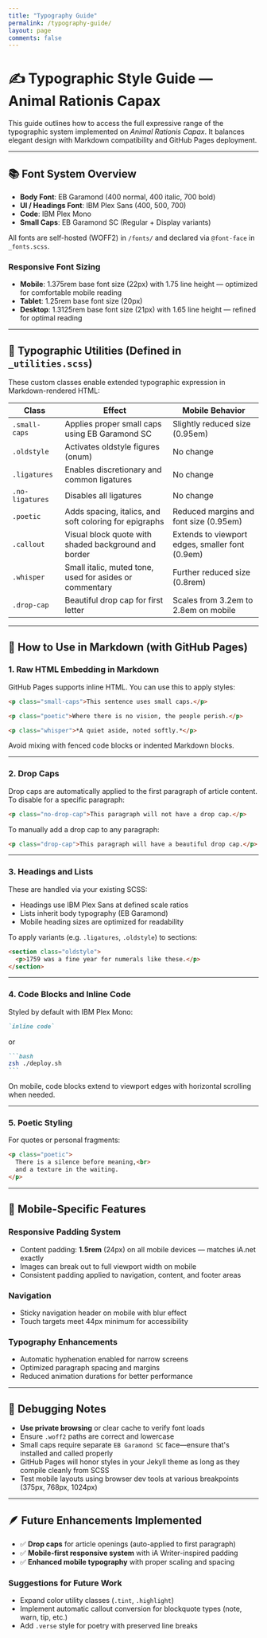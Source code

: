 ```yaml
---
title: "Typography Guide"
permalink: /typography-guide/
layout: page
comments: false
---
```


# ✍️ Typographic Style Guide — Animal Rationis Capax

This guide outlines how to access the full expressive range of the typographic system implemented on *Animal Rationis Capax*. It balances elegant design with Markdown compatibility and GitHub Pages deployment.

---

## 📚 Font System Overview

- **Body Font**: EB Garamond (400 normal, 400 italic, 700 bold)
- **UI / Headings Font**: IBM Plex Sans (400, 500, 700)
- **Code**: IBM Plex Mono
- **Small Caps**: EB Garamond SC (Regular + Display variants)

All fonts are self-hosted (WOFF2) in `/fonts/` and declared via `@font-face` in `_fonts.scss`.

### Responsive Font Sizing
- **Mobile**: 1.375rem base font size (22px) with 1.75 line height — optimized for comfortable mobile reading
- **Tablet**: 1.25rem base font size (20px)
- **Desktop**: 1.3125rem base font size (21px) with 1.65 line height — refined for optimal reading

---

## 🧰 Typographic Utilities (Defined in `_utilities.scss`)

These custom classes enable extended typographic expression in Markdown-rendered HTML:

| Class         | Effect                                                     | Mobile Behavior |
|---------------|------------------------------------------------------------|-----------------|
| `.small-caps` | Applies proper small caps using EB Garamond SC             | Slightly reduced size (0.95em) |
| `.oldstyle`   | Activates oldstyle figures (onum)                          | No change |
| `.ligatures`  | Enables discretionary and common ligatures                 | No change |
| `.no-ligatures` | Disables all ligatures                                  | No change |
| `.poetic`     | Adds spacing, italics, and soft coloring for epigraphs     | Reduced margins and font size (0.95em) |
| `.callout`    | Visual block quote with shaded background and border       | Extends to viewport edges, smaller font (0.9em) |
| `.whisper`    | Small italic, muted tone, used for asides or commentary    | Further reduced size (0.8rem) |
| `.drop-cap`   | Beautiful drop cap for first letter                        | Scales from 3.2em to 2.8em on mobile |

---

## 📝 How to Use in Markdown (with GitHub Pages)

### 1. **Raw HTML Embedding in Markdown**

GitHub Pages supports inline HTML. You can use this to apply styles:

```markdown
<p class="small-caps">This sentence uses small caps.</p>

<p class="poetic">Where there is no vision, the people perish.</p>

<p class="whisper">*A quiet aside, noted softly.*</p>
```

Avoid mixing with fenced code blocks or indented Markdown blocks.

---

### 2. **Drop Caps**

Drop caps are automatically applied to the first paragraph of article content. To disable for a specific paragraph:

```markdown
<p class="no-drop-cap">This paragraph will not have a drop cap.</p>
```

To manually add a drop cap to any paragraph:

```html
<p class="drop-cap">This paragraph will have a beautiful drop cap.</p>
```

---

### 3. **Headings and Lists**

These are handled via your existing SCSS:

- Headings use IBM Plex Sans at defined scale ratios
- Lists inherit body typography (EB Garamond)
- Mobile heading sizes are optimized for readability

To apply variants (e.g. `.ligatures`, `.oldstyle`) to sections:

```html
<section class="oldstyle">
  <p>1759 was a fine year for numerals like these.</p>
</section>
```

---

### 4. **Code Blocks and Inline Code**

Styled by default with IBM Plex Mono:

```markdown
`inline code`
```

or

````markdown
```bash
zsh ./deploy.sh
```
````

On mobile, code blocks extend to viewport edges with horizontal scrolling when needed.

---

### 5. **Poetic Styling**

For quotes or personal fragments:

```html
<p class="poetic">
  There is a silence before meaning,<br>
  and a texture in the waiting.
</p>
```

---

## 📱 Mobile-Specific Features

### Responsive Padding System
- Content padding: **1.5rem** (24px) on all mobile devices — matches iA.net exactly
- Images can break out to full viewport width on mobile
- Consistent padding applied to navigation, content, and footer areas

### Navigation
- Sticky navigation header on mobile with blur effect
- Touch targets meet 44px minimum for accessibility

### Typography Enhancements
- Automatic hyphenation enabled for narrow screens
- Optimized paragraph spacing and margins
- Reduced animation durations for better performance

---

## 🔎 Debugging Notes

- **Use private browsing** or clear cache to verify font loads
- Ensure `.woff2` paths are correct and lowercase
- Small caps require separate `EB Garamond SC` face—ensure that's installed and called properly
- GitHub Pages will honor styles in your Jekyll theme as long as they compile cleanly from SCSS
- Test mobile layouts using browser dev tools at various breakpoints (375px, 768px, 1024px)

---

## 🪶 Future Enhancements Implemented

- ✅ **Drop caps** for article openings (auto-applied to first paragraph)
- ✅ **Mobile-first responsive system** with iA Writer-inspired padding
- ✅ **Enhanced mobile typography** with proper scaling and spacing

### Suggestions for Future Work
- Expand color utility classes (`.tint`, `.highlight`)
- Implement automatic callout conversion for blockquote types (note, warn, tip, etc.)
- Add `.verse` style for poetry with preserved line breaks